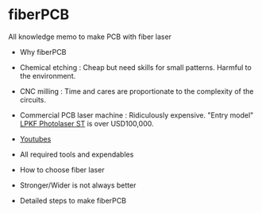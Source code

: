 # fiberPCB
All knowledge memo to make PCB with fiber laser

* Why fiberPCB
 * Chemical etching : Cheap but need skills for small patterns. Harmful to the environment.
 * CNC milling : Time and cares are proportionate to the complexity of the circuits.
 * Commercial PCB laser machine : Ridiculously expensive. "Entry model" [LPKF Photolaser ST](https://www.youtube.com/watch?v=WMgXvRwbaLw) is over USD100,000.

* [Youtubes](https://www.youtube.com/playlist?list=PLIcr1mnww28Doh5sBvfblVOn0Wxk1qtYr)

* All required tools and expendables

* How to choose fiber laser
 * Stronger/Wider is not always better

* Detailed steps to make fiberPCB



